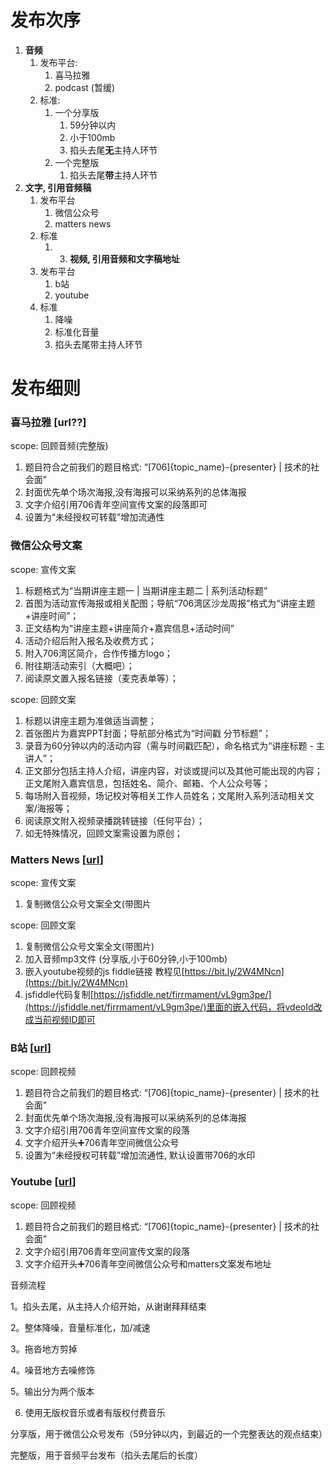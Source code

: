 

# 发布次序

1. **音频**
    1. 发布平台:
        1. 喜马拉雅
        2. podcast (暂缓)
    2. 标准:
        1. 一个分享版
            1. 59分钟以内
            2. 小于100mb
            3. 掐头去尾**无**主持人环节
        2. 一个完整版
            1. 掐头去尾**带**主持人环节
2. **文字, 引用音频稿**
    1. 发布平台
        1. 微信公众号
        2. matters news
    2. 标准
        1. 3. **视频, 引用音频和文字稿地址**
    1. 发布平台
        1. b站
        2. youtube
    2. 标准
        1. 降噪
        2. 标准化音量
        3. 掐头去尾带主持人环节

# 发布细则

### 喜马拉雅 [url??]

scope: 回顾音频(完整版)

1. ⁣题目符合之前我们的题目格式: “[706]{topic_name}-{presenter} | 技术的社会面”
2. 封面优先单个场次海报,没有海报可以采纳系列的总体海报
3. 文字介绍引用706青年空间宣传文案的段落即可
4. 设置为“未经授权可转载”增加流通性

### 微信公众号文案

scope: 宣传文案

1. 标题格式为“当期讲座主题一 | 当期讲座主题二 | 系列活动标题”
2. 首图为活动宣传海报或相关配图；导航“706湾区沙龙周报”格式为“讲座主题+讲座时间”；
3. 正文结构为“讲座主题+讲座简介+嘉宾信息+活动时间”
4. 活动介绍后附入报名及收费方式；
5. 附入706湾区简介，合作传播方logo；
6. 附往期活动索引（大概吧）；
7. 阅读原文置入报名链接（麦克表单等）；

scope: 回顾文案

1. 标题以讲座主题为准做适当调整；
2. 首张图片为嘉宾PPT封面；导航部分格式为“时间戳 分节标题”；
3. 录音为60分钟以内的活动内容（需与时间戳匹配），命名格式为“讲座标题 - 主讲人”；
4. 正文部分包括主持人介绍，讲座内容，对谈或提问以及其他可能出现的内容；正文尾附入嘉宾信息，包括姓名、简介、邮箱、个人公众号等；
5. 每场附入音视频，场记校对等相关工作人员姓名；文尾附入系列活动相关文案/海报等；
6. 阅读原文附入视频录播跳转链接（任何平台）；
7. 如无特殊情况，回顾文案需设置为原创；

### Matters News [[url](https://matters.news/@706youthspace/%E6%8A%80%E6%9C%AF%E7%9A%84%E7%A4%BE%E4%BC%9A%E9%9D%A2-706%E6%B9%BE%E5%8C%BA%E7%B3%BB%E5%88%97%E7%BA%BF%E4%B8%8A%E6%B2%99%E9%BE%99-bafyreidtprfch5g32no3oe5z4qqs4jxptlh7k44zexgg5ytxvj6jkpysmu)]

scope: 宣传文案

1. 复制微信公众号文案全文(带图片

scope: 回顾文案

1. 复制微信公众号文案全文(带图片)
2. 加入音频mp3文件 (分享版,小于60分钟,小于100mb)
3. 嵌入youtube视频的js fiddle链接 教程见[https://bit.ly/2W4MNcn](https://bit.ly/2W4MNcn)
4. jsfiddle代码复制[https://jsfiddle.net/firrmament/vL9gm3pe/](https://jsfiddle.net/firrmament/vL9gm3pe/)里面的嵌入代码，将vdeoId改成当前视频ID即可
### B站 [[url](https://space.bilibili.com/515022244?spm_id_from=333.788.b_765f7570696e666f.1)]

scope: 回顾视频

1. ⁣题目符合之前我们的题目格式: “[706]{topic_name}-{presenter} | 技术的社会面”
2. 封面优先单个场次海报,没有海报可以采纳系列的总体海报
3. 文字介绍引用706青年空间宣传文案的段落
4. 文字介绍开头➕706青年空间微信公众号
5. 设置为“未经授权可转载”增加流通性, 默认设置带706的水印
### Youtube [[url](https://www.youtube.com/watch?v=ByiZBU_FFsM)]

scope: 回顾视频

1. ⁣题目符合之前我们的题目格式: “[706]{topic_name}-{presenter} | 技术的社会面”
2. 文字介绍引用706青年空间宣传文案的段落
3. 文字介绍开头➕706青年空间微信公众号和matters文案发布地址

音频流程

1。掐头去尾，从主持人介绍开始，从谢谢拜拜结束

2。整体降噪，音量标准化，加/减速

3。拖沓地方剪掉

4。噪音地方去噪修饰

5。输出分为两个版本 

6. 使用无版权音乐或者有版权付费音乐

分享版，用于微信公众号发布（59分钟以内，到最近的一个完整表达的观点结束）

完整版，用于音频平台发布（掐头去尾后的长度）


